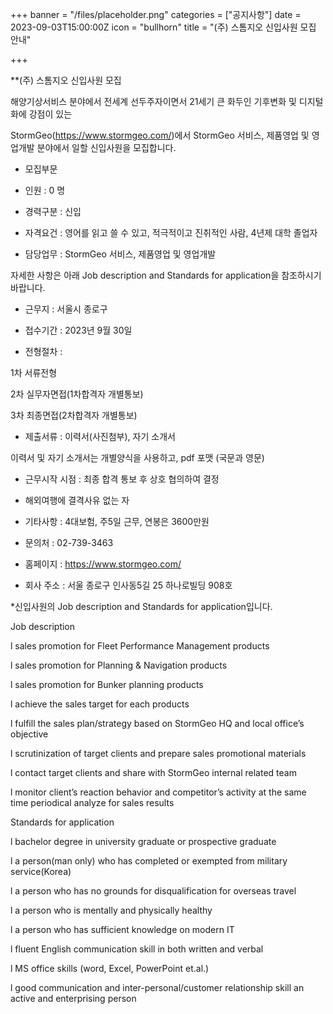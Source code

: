 +++
banner = "/files/placeholder.png"
categories = ["공지사항"]
date = 2023-09-03T15:00:00Z
icon = "bullhorn"
title = "(주) 스톰지오 신입사원 모집 안내"

+++

**(주) 스톰지오 신입사원 모집


해양기상서비스 분야에서 전세계 선두주자이면서 21세기 큰 화두인 기후변화 및 디지털화에 강점이 있는

StormGeo(https://www.stormgeo.com/)에서 StormGeo 서비스, 제품영업 및 영업개발 분야에서 일할 신입사원을 모집합니다.


* 모집부문

- 인원 : 0 명

- 경력구분 : 신입

- 자격요건 : 영어를 읽고 쓸 수 있고, 적극적이고 진취적인 사람, 4년제 대학 졸업자

- 담당업무 : StormGeo 서비스, 제품영업 및 영업개발

자세한 사항은 아래 Job description and Standards for application을 참조하시기 바랍니다.

 

- 근무지 : 서울시 종로구

* 접수기간 : 2023년 9월 30일

* 전형절차 :

1차 서류전형

2차 실무자면접(1차합격자 개별통보)

3차 최종면접(2차합격자 개별통보)

* 제출서류 : 이력서(사진첨부), 자기 소개서

이력서 및 자기 소개서는 개별양식을 사용하고, pdf 포맷 (국문과 영문)

* 근무시작 시점 : 최종 합격 통보 후 상호 협의하여 결정

* 해외여행에 결격사유 없는 자

* 기타사항 : 4대보험, 주5일 근무, 연봉은 3600만원

* 문의처 : 02-739-3463

* 홈페이지 : https://www.stormgeo.com/

* 회사 주소 : 서울 종로구 인사동5길 25 하나로빌딩 908호

 
 
 
*신입사원의 Job description and Standards for application입니다.


Job description

l   sales promotion for Fleet Performance Management products

l   sales promotion for Planning & Navigation products

l   sales promotion for Bunker planning products

l   achieve the sales target for each products

l   fulfill the sales plan/strategy based on StormGeo HQ and local office’s objective

l   scrutinization of target clients and prepare sales promotional materials

l   contact target clients and share with StormGeo internal related team

l   monitor client’s reaction behavior and competitor’s activity at the same time periodical analyze for sales results

 

 

Standards for application

l   bachelor degree in university graduate or prospective graduate

l   a person(man only) who has completed or exempted from military service(Korea)

l   a person who has no grounds for disqualification for overseas travel

l   a person who is mentally and physically healthy

l   a person who has sufficient knowledge on modern IT

l   fluent English communication skill in both written and verbal

l   MS office skills (word, Excel, PowerPoint et.al.)

l   good communication and inter-personal/customer relationship skill an active and enterprising person


